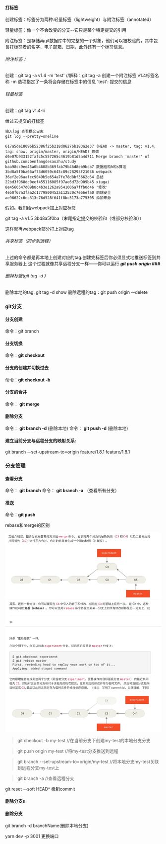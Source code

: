 #### 打标签

创建标签：标签分为两种:轻量标签（lightweight）与附注标签（annotated）

轻量标签：像一个不会改变的分支--它只是某个特定提交的引用

附注标签：是存储再git数据库中的完整的一个对象，他们可以被校验的，其中包含打标签者的名字、电子邮箱、日期，此外还有一个标签信息。

###### 附注标签：

创建：git tag -a v1.4 -m 'test' 
//解释：git tag -a 创建一个附注标签
v1.4标签名称 
-m 选项指定了一条将会存储在标签中的信息
'test': 提交的信息

###### 轻量标签
创建：git tag v1.4-li

给过去提交的打标签

```
输入log 查看提交日志
git log --pretty=oneline

617a5de18096b52386f25b218d06276b183a2e37 (HEAD -> master, tag: v1.4, tag: show, origin/master, origin/HEAD) 修改
d6e07b933152fafc5c557265c4619b81d5a4d711 Merge branch 'master' of github.com:benfangdesaozhu/study
baa98cc9ee45a0b4608b369fab79b46d8eb9bca7 数据结构h和s算法
3bd8a5f0ba66af73d6059c645c89c28293f21036 webpack
36ef2e96aafcc9049b5e654a7fe78d8bf3662c64 总结
22bd3f968dc0eef455116085f97ae6d72d909b45 xiugai
8e4560547d09b8c4b3e1262a9541006a7ffb0d46 '修改'
4eb0f67a3faa2c1779800452a112530c7e66efa0 前端安全
ae96622c6ec313c76d528f641f8bc5173a775305 添加来源
```
假如。我们给webpack加上对应标签

git tag -a v1.5 3bd8a5f0ba（末尾指定提交的校验和（或部分校验和））

这样就再webpack部分打上对应tag

###### 共享标签（同步到远程）

上述的命令都是再本地上创建对应的tag.创建完标签后你必须显式地推送标签到共享服务器上
这个过程就像共享远程分支一样——你可以运行 ***git push origin <tagname>###***

###### 删掉标签(git tag -d <tagname>)

删除本地的tag: git tag -d show
删除远程的tag：git push origin --delete <tagname>




### git分支

#### 分支创建

命令：git branch <branchname>

#### 分支切换
命令：**git checkout <branchname>**

#### 分支的创建并切换过去

命令：**git checkout -b <newbranchname>**

#### 分支的合并
命令： **git merge <branchname>**
#### 删除分支
命令： **git branch -d <branchname>**(删除本地)
命令： **git push -d <branchname>**(删除本地)

#### 建立当前分支与远程分支的映射关系:
git branch --set-upstream-to=origin feature/1.8.1 feature/1.8.1

### 分支管理

#### 查看分支
命令： **git branch**
命令： **git branch -a** （查看所有分支）

#### 推送
命令：**git push**

rebase和merge的区别

![merge](./img/merge.png)
![rebase](./img/rebase.png)
  
> git checkout -b my-test  //在当前分支下创建my-test的本地分支分支
  
> git push origin my-test  //将my-test分支推送到远程
  
> git branch --set-upstream-to=origin/my-test //将本地分支my-test关联到远程分支my-test上   
  
> git branch -a //查看远程分支
  
  git reset --soft HEAD^   撤销commit

#### 删除分支s
#### 删除分支
  git branch -d branchName(删除本地分支)
  
  yarn dev -p 3001 更换端口
